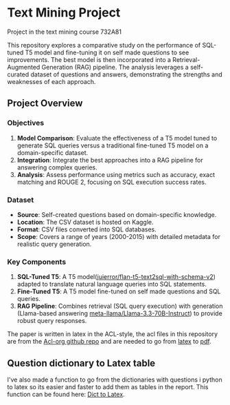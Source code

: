 # Text Mining Project
Project in the text mining course 732A81

This repository explores a comparative study on the performance of SQL-tuned T5 model and fine-tuning it on self made questions to see improvements. The best model is then incorporated into a Retrieval-Augmented Generation (RAG) pipeline. The analysis leverages a self-curated dataset of questions and answers, demonstrating the strengths and weaknesses of each approach.

## Project Overview

### Objectives
1. **Model Comparison**: Evaluate the effectiveness of a T5 model tuned to generate SQL queries versus a traditional fine-tuned T5 model on a domain-specific dataset.
2. **Integration**: Integrate the best approaches into a RAG pipeline for answering complex queries.
3. **Analysis**: Assess performance using metrics such as accuracy, exact matching and ROUGE 2, focusing on SQL execution success rates.

### Dataset
- **Source**: Self-created questions based on domain-specific knowledge.
- **Location**: The CSV dataset is hosted on Kaggle.
- **Format**: CSV files converted into SQL databases.
- **Scope**: Covers a range of years (2000-2015) with detailed metadata for realistic query generation.

### Key Components
1. **SQL-Tuned T5**: A T5 model([juierror/flan-t5-text2sql-with-schema-v2](https://huggingface.co/juierror/flan-t5-text2sql-with-schema-v2)) adapted to translate natural language queries into SQL statements.
2. **Fine-Tuned T5**: A T5 model fine-tuned on self made questions and SQL queries.
3. **RAG Pipeline**: Combines retrieval (SQL query execution) with generation (Llama-based answering  [meta-llama/Llama-3.3-70B-Instruct](https://huggingface.co/meta-llama/Llama-3.3-70B-Instruct)) to provide robust query responses.


The paper is written in latex in the ACL-style, the acl files in this repository are from the [Acl-org github repo](https://github.com/acl-org/acl-style-files/) and are needed to go from [latex](https://github.com/Johhed15/Text-Mining-Project/blob/main/Text-mining-project.tex) to [pdf](https://github.com/Johhed15/Text-Mining-Project/blob/main/Text_mining.pdf).

## Question dictionary to Latex table

I've also made a function to go from the dictionaries with questions i python to latex so its easier and faster to add them as tables in the report. This function can be found here: [Dict to Latex](https://github.com/Johhed15/Text-Mining-Project/blob/main/latex_table_generator).


